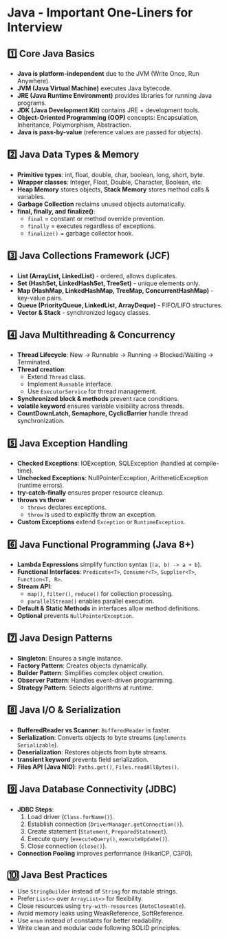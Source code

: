 # Java - Important One-Liners for Interview

## **1️⃣ Core Java Basics**
- **Java is platform-independent** due to the JVM (Write Once, Run Anywhere).
- **JVM (Java Virtual Machine)** executes Java bytecode.
- **JRE (Java Runtime Environment)** provides libraries for running Java programs.
- **JDK (Java Development Kit)** contains JRE + development tools.
- **Object-Oriented Programming (OOP)** concepts: Encapsulation, Inheritance, Polymorphism, Abstraction.
- **Java is pass-by-value** (reference values are passed for objects).

## **2️⃣ Java Data Types & Memory**
- **Primitive types**: int, float, double, char, boolean, long, short, byte.
- **Wrapper classes**: Integer, Float, Double, Character, Boolean, etc.
- **Heap Memory** stores objects, **Stack Memory** stores method calls & variables.
- **Garbage Collection** reclaims unused objects automatically.
- **final, finally, and finalize()**:
  - `final` = constant or method override prevention.
  - `finally` = executes regardless of exceptions.
  - `finalize()` = garbage collector hook.

## **3️⃣ Java Collections Framework (JCF)**
- **List (ArrayList, LinkedList)** - ordered, allows duplicates.
- **Set (HashSet, LinkedHashSet, TreeSet)** - unique elements only.
- **Map (HashMap, LinkedHashMap, TreeMap, ConcurrentHashMap)** - key-value pairs.
- **Queue (PriorityQueue, LinkedList, ArrayDeque)** - FIFO/LIFO structures.
- **Vector & Stack** - synchronized legacy classes.

## **4️⃣ Java Multithreading & Concurrency**
- **Thread Lifecycle**: New → Runnable → Running → Blocked/Waiting → Terminated.
- **Thread creation**:
  - Extend `Thread` class.
  - Implement `Runnable` interface.
  - Use `ExecutorService` for thread management.
- **Synchronized block & methods** prevent race conditions.
- **volatile keyword** ensures variable visibility across threads.
- **CountDownLatch, Semaphore, CyclicBarrier** handle thread synchronization.

## **5️⃣ Java Exception Handling**
- **Checked Exceptions**: IOException, SQLException (handled at compile-time).
- **Unchecked Exceptions**: NullPointerException, ArithmeticException (runtime errors).
- **try-catch-finally** ensures proper resource cleanup.
- **throws vs throw**:
  - `throws` declares exceptions.
  - `throw` is used to explicitly throw an exception.
- **Custom Exceptions** extend `Exception` or `RuntimeException`.

## **6️⃣ Java Functional Programming (Java 8+)**
- **Lambda Expressions** simplify function syntax (`(a, b) -> a + b`).
- **Functional Interfaces**: `Predicate<T>`, `Consumer<T>`, `Supplier<T>`, `Function<T, R>`.
- **Stream API**:
  - `map()`, `filter()`, `reduce()` for collection processing.
  - `parallelStream()` enables parallel execution.
- **Default & Static Methods** in interfaces allow method definitions.
- **Optional<T>** prevents `NullPointerException`.

## **7️⃣ Java Design Patterns**
- **Singleton**: Ensures a single instance.
- **Factory Pattern**: Creates objects dynamically.
- **Builder Pattern**: Simplifies complex object creation.
- **Observer Pattern**: Handles event-driven programming.
- **Strategy Pattern**: Selects algorithms at runtime.

## **8️⃣ Java I/O & Serialization**
- **BufferedReader vs Scanner**: `BufferedReader` is faster.
- **Serialization**: Converts objects to byte streams (`implements Serializable`).
- **Deserialization**: Restores objects from byte streams.
- **transient keyword** prevents field serialization.
- **Files API (Java NIO)**: `Paths.get()`, `Files.readAllBytes()`.

## **9️⃣ Java Database Connectivity (JDBC)**
- **JDBC Steps**:
  1. Load driver (`Class.forName()`).
  2. Establish connection (`DriverManager.getConnection()`).
  3. Create statement (`Statement`, `PreparedStatement`).
  4. Execute query (`executeQuery()`, `executeUpdate()`).
  5. Close connection (`close()`).
- **Connection Pooling** improves performance (HikariCP, C3P0).

## **🔟 Java Best Practices**
- Use `StringBuilder` instead of `String` for mutable strings.
- Prefer `List<>` over `ArrayList<>` for flexibility.
- Close resources using `try-with-resources` (`AutoCloseable`).
- Avoid memory leaks using WeakReference, SoftReference.
- Use `enum` instead of constants for better readability.
- Write clean and modular code following SOLID principles.

